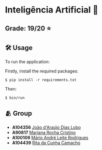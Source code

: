 # Inteligência Artificial 🧠

## Grade: 19/20 :star:

## 🛠️ Usage

To run the application:

Firstly, install the required packages:

```
$ pip install -r requirements.txt
```

Then:

```
$ bin/run
```

## 🫂 Group

- **A104356** [João d'Araújo Dias Lobo](https://github.com/joaodiaslobo)
- **A90817** [Mariana Rocha Cristino](https://github.com/Mariana-rc01)
- **A100109** [Mário André Leite Rodrigues](https://github.com/MarioRodrigues10)
- **A104439** [Rita da Cunha Camacho](https://github.com/ritacamacho)
